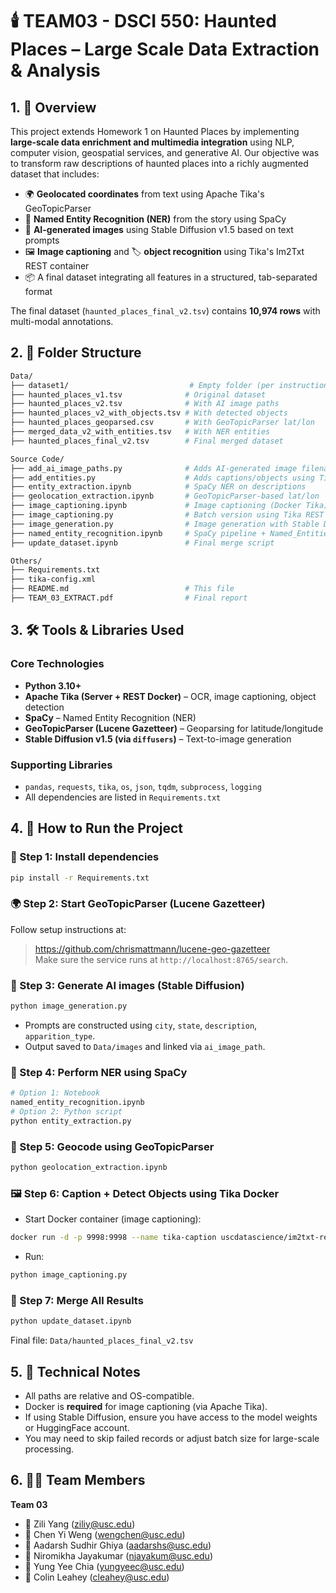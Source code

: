# 🕯️ TEAM03 - DSCI 550: Haunted Places – Large Scale Data Extraction & Analysis

## 1. 🧭 Overview

This project extends Homework 1 on Haunted Places by implementing **large-scale data enrichment and multimedia integration** using NLP, computer vision, geospatial services, and generative AI. Our objective was to transform raw descriptions of haunted places into a richly augmented dataset that includes:

- 🌍 **Geolocated coordinates** from text using Apache Tika's GeoTopicParser  
- 🧠 **Named Entity Recognition (NER)** from the story using SpaCy  
- 🎨 **AI-generated images** using Stable Diffusion v1.5 based on text prompts  
- 🖼️ **Image captioning** and 🏷️ **object recognition** using Tika's Im2Txt REST container  
- 📦 A final dataset integrating all features in a structured, tab-separated format  

The final dataset (`haunted_places_final_v2.tsv`) contains **10,974 rows** with multi-modal annotations.

## 2. 📁 Folder Structure

```bash
Data/
├── dataset1/                           # Empty folder (per instruction)
├── haunted_places_v1.tsv              # Original dataset
├── haunted_places_v2.tsv              # With AI image paths
├── haunted_places_v2_with_objects.tsv # With detected objects
├── haunted_places_geoparsed.csv       # With GeoTopicParser lat/lon
├── merged_data_v2_with_entities.tsv   # With NER entities
├── haunted_places_final_v2.tsv        # Final merged dataset

Source Code/
├── add_ai_image_paths.py              # Adds AI-generated image filenames
├── add_entities.py                    # Adds captions/objects using Tika REST
├── entity_extraction.ipynb            # SpaCy NER on descriptions
├── geolocation_extraction.ipynb       # GeoTopicParser-based lat/lon
├── image_captioning.ipynb             # Image captioning (Docker Tika)
├── image_captioning.py                # Batch version using Tika REST
├── image_generation.py                # Image generation with Stable Diffusion
├── named_entity_recognition.ipynb     # SpaCy pipeline + Named_Entities column
├── update_dataset.ipynb               # Final merge script

Others/
├── Requirements.txt
├── tika-config.xml
├── README.md                          # This file
├── TEAM_03_EXTRACT.pdf                # Final report
```

## 3. 🛠 Tools & Libraries Used

### Core Technologies
- **Python 3.10+**
- **Apache Tika (Server + REST Docker)** – OCR, image captioning, object detection
- **SpaCy** – Named Entity Recognition (NER)
- **GeoTopicParser (Lucene Gazetteer)** – Geoparsing for latitude/longitude
- **Stable Diffusion v1.5 (via `diffusers`)** – Text-to-image generation

### Supporting Libraries
- `pandas`, `requests`, `tika`, `os`, `json`, `tqdm`, `subprocess`, `logging`
- All dependencies are listed in `Requirements.txt`

## 4. 🚀 How to Run the Project

### 🔧 Step 1: Install dependencies
```bash
pip install -r Requirements.txt
```

### 🌍 Step 2: Start GeoTopicParser (Lucene Gazetteer)
Follow setup instructions at:
> https://github.com/chrismattmann/lucene-geo-gazetteer  
Make sure the service runs at `http://localhost:8765/search`.

### 🎨 Step 3: Generate AI images (Stable Diffusion)
```bash
python image_generation.py
```
- Prompts are constructed using `city`, `state`, `description`, `apparition_type`.
- Output saved to `Data/images` and linked via `ai_image_path`.

### 🧠 Step 4: Perform NER using SpaCy
```bash
# Option 1: Notebook
named_entity_recognition.ipynb
# Option 2: Python script
python entity_extraction.py
```

### 📍 Step 5: Geocode using GeoTopicParser
```bash
python geolocation_extraction.ipynb
```

### 🖼️ Step 6: Caption + Detect Objects using Tika Docker
- Start Docker container (image captioning):
```bash
docker run -d -p 9998:9998 --name tika-caption uscdatascience/im2txt-rest-tika
```

- Run:
```bash
python image_captioning.py
```

### 🧩 Step 7: Merge All Results
```bash
python update_dataset.ipynb
```
Final file: `Data/haunted_places_final_v2.tsv`

## 5. 📌 Technical Notes

- All paths are relative and OS-compatible.
- Docker is **required** for image captioning (via Apache Tika).
- If using Stable Diffusion, ensure you have access to the model weights or HuggingFace account.
- You may need to skip failed records or adjust batch size for large-scale processing.

## 6. 👩‍💻 Team Members

**Team 03**
- 🧠 Zili Yang ([ziliy@usc.edu](mailto:ziliy@usc.edu))  
- 🧠 Chen Yi Weng ([wengchen@usc.edu](mailto:wengchen@usc.edu))  
- 🧠 Aadarsh Sudhir Ghiya ([aadarshs@usc.edu](mailto:aadarshs@usc.edu))  
- 🧠 Niromikha Jayakumar ([njayakum@usc.edu](mailto:njayakum@usc.edu))  
- 🧠 Yung Yee Chia ([yungyeec@usc.edu](mailto:yungyeec@usc.edu))  
- 🧠 Colin Leahey ([cleahey@usc.edu](mailto:cleahey@usc.edu))  
